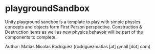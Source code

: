 playgroundSandbox
=================

Unity playground sandbox is a template to play with simple physics concepts and objects form First Person perspective. 
Construction & Destruction items as well as new physics behavoir will be part of the components to complete.

Author:
Matias Nicolas Rodriguez (rodriguezmatias [at] gmail [dot] com)
